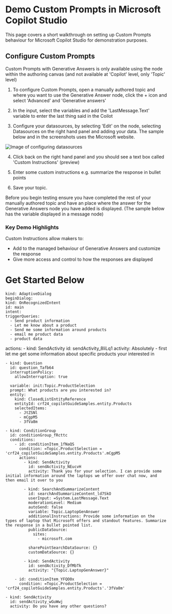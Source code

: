 # Demo Custom Prompts in Microsoft Copilot Studio
This page covers a short walkthrough on setting up Custom Prompts behaviour for Microsoft Copilot Studio for demonstration purposes.

## Configure Custom Prompts
Custom Prompts with Generative Answers is only available using the node within the authoring canvas (and not available at 'Copilot' level, only 'Topic' level)

1. To configure Custom Prompts, open a manually authored topic and where you want to use the Generative Answer node, click the + icon and select 'Advanced' and 'Generative answers'

2. In the input, select the variables and add the 'LastMessage.Text' variable to enter the last thing said in the Coilot

3. Configure your datasources, by selecting 'Edit' on the node, selecting Datasources on the right hand panel and adding your data. The sample below and in the screenshots uses the Microsoft website.

![Image of configuring datasources](https://github.com/sarahcritchley/copilotstudioguidebook/blob/main/I%20want%20learn%20how%20to%20build%20copilots/Images/Power-Automate-Flow-Action-Example.png?raw=true)

4. Click back on the right hand panel and you should see a text box called 'Custom Instructions' (preview)

5. Enter some custom instructions e.g. summarize the response in bullet points

6. Save your topic. 

Before you begin testing ensure you have completed the rest of your manually authored topic and have an place where the answer for the Generative Answers node you have added is displayed. (The sample below has the variable displayed in a message node)

### Key Demo Highlights
Custom Instructions allow makers to:

* Add to the managed behaviour of Generative Answers and customize the response
* Give more access and control to how the responses are displayed

# Get Started Below

    kind: AdaptiveDialog
    beginDialog:
    kind: OnRecognizedIntent
    id: main
    intent:
    triggerQueries:
      - Send product information
      - Let me know about a product
      - Send me some information around products
      - email me product data
      - product data

  actions:
    - kind: SendActivity
      id: sendActivity_8liLq1
      activity: Absolutely - first let me get some information about specific products your interested in

    - kind: Question
      id: question_Tafb64
      interruptionPolicy:
        allowInterruption: true

      variable: init:Topic.ProductSelection
      prompt: What products are you interested in?
      entity:
        kind: ClosedListEntityReference
        entityId: crf24_copilotGuideSamples.entity.Products
        selectedItems:
          - JtZSNl
          - mCgpM5
          - 3fVa8m

    - kind: ConditionGroup
      id: conditionGroup_fRcttc
      conditions:
        - id: conditionItem_1fNaQS
          condition: =Topic.ProductSelection = 'crf24_copilotGuideSamples.entity.Products'.mCgpM5
          actions:
            - kind: SendActivity
              id: sendActivity_NEucvH
              activity: Thank you for your selection. I can provide some initial information around the laptops we offer over chat now, and then email it over to you

            - kind: SearchAndSummarizeContent
              id: searchAndSummarizeContent_ld7SkO
              userInput: =System.LastMessage.Text
              moderationLevel: Medium
              autoSend: false
              variable: Topic.LaptopGenAnswer
              additionalInstructions: Provide some information on the types of laptop that Microsoft offers and standout features. Summarize the response in a bullet pointed list.
              publicDataSource:
                sites:
                  - microsoft.com

              sharePointSearchDataSource: {}
              customDataSource: {}

            - kind: SendActivity
              id: sendActivity_DfMbTk
              activity: "{Topic.LaptopGenAnswer}"

        - id: conditionItem_YFQO0x
          condition: =Topic.ProductSelection = 'crf24_copilotGuideSamples.entity.Products'.'3fVa8m'

    - kind: SendActivity
      id: sendActivity_wGuWwj
      activity: Do you have any other questions?